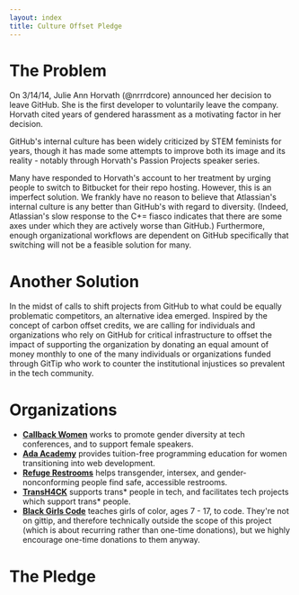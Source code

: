 ```yaml
---
layout: index
title: Culture Offset Pledge
---
```


# The Problem

On 3/14/14, Julie Ann Horvath (@nrrrdcore) announced her decision to leave GitHub. She is the first developer to voluntarily leave the company. Horvath cited years of gendered harassment as a motivating factor in her decision.

GitHub's internal culture has been widely criticized by STEM feminists for years, though it has made some attempts to improve both its image and its reality - notably through Horvath's Passion Projects speaker series.

Many have responded to Horvath's account to her treatment by urging people to switch to Bitbucket for their repo hosting. However, this is an imperfect solution. We frankly have no reason to believe that Atlassian's internal culture is any better than GitHub's with regard to diversity. (Indeed, Atlassian's slow response to the C+= fiasco indicates that there are some axes under which they are actively worse than GitHub.) Furthermore, enough organizational workflows are dependent on GitHub specifically that switching will not be a feasible solution for many.

# Another Solution

In the midst of calls to shift projects from GitHub to what could be equally problematic competitors, an alternative idea emerged. Inspired by the concept of carbon offset credits, we are calling for individuals and organizations who rely on GitHub for critical infrastructure to offset the impact of supporting the organization by donating an equal amount of money monthly to one of the many individuals or organizations funded through GitTip who work to counter the institutional injustices so prevalent in the tech community.

# Organizations

- **[Callback Women](https://www.gittip.com/CallbackWomen/)** works to promote gender diversity at tech conferences, and to support female speakers.
- **[Ada Academy](https://www.gittip.com/adaacademy/)** provides tuition-free programming education for women transitioning into web development.
- **[Refuge Restrooms](https://www.gittip.com/tkwidmer/)** helps transgender, intersex, and gender-nonconforming people find safe, accessible restrooms.
- **[TransH4CK](https://www.gittip.com/TransH4CK/)** supports trans* people in tech, and facilitates tech projects which support trans* people.
- **[Black Girls Code](http://www.blackgirlscode.com/)** teaches girls of color, ages 7 - 17, to code. They're not on gittip, and therefore technically outside the scope of this project (which is about recurring rather than one-time donations), but we highly encourage one-time donations to them anyway.

# The Pledge
